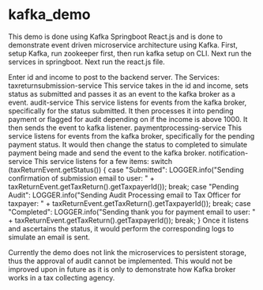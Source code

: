 # kafka_demo
This demo is done using Kafka Springboot React.js and is done to demonstrate event driven microservice architecture using Kafka.
First, setup Kafka, run zookeeper first, then run kafka setup on CLI.
Next run the services in springboot.
Next run the react.js file.

Enter id and income to post to the backend server.
The Services:
taxreturnsubmission-service
This service takes in the id and income, sets status as submitted and passes it as an event to the kafka broker as a event.
audit-service
This service listens for events from the kafka broker, specifically  for the status submitted. It then processes it into pending payment or flagged for audit depending on if the income is above 1000. It then sends the event to kafka listener.
paymentprocessing-service
This service listens for events from the kafka broker, specifically for the pending payment status. It would then change the status to completed to simulate payment being made and send the event to the kafka broker.
notification-service
This service listens for a few items:
        switch (taxReturnEvent.getStatus()) {
            case "Submitted":
                LOGGER.info("Sending confirmation of submission email to user: " + taxReturnEvent.getTaxReturn().getTaxpayerId());
                break;
            case "Pending Audit":
                LOGGER.info("Sending Audit Processing email to Tax Officer for taxpayer: " + taxReturnEvent.getTaxReturn().getTaxpayerId());
                break;
            case "Completed":
                LOGGER.info("Sending thank you for payment email to user: " + taxReturnEvent.getTaxReturn().getTaxpayerId());
                break;
        }
Once it listens and ascertains  the status, it would perform the corresponding logs to simulate an email is sent.

Currently the demo does not link the microservices to persistent storage, thus the approval of audit cannot be implemented. This would not be improved upon in future as it is only to demonstrate how Kafka broker works in a tax collecting agency.

